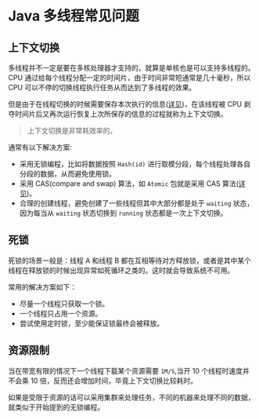 # Java 多线程常见问题

## 上下文切换
多线程并不一定是要在多核处理器才支持的，就算是单核也是可以支持多线程的。
CPU 通过给每个线程分配一定的时间片，由于时间非常短通常是几十毫秒，所以 CPU 可以不停的切换线程执行任务从而达到了多线程的效果。

但是由于在线程切换的时候需要保存本次执行的信息([详见](https://github.com/crossoverJie/Java-Interview/blob/master/MD/MemoryAllocation.md#%E7%A8%8B%E5%BA%8F%E8%AE%A1%E6%95%B0%E5%99%A8))，在该线程被 CPU 剥夺时间片后又再次运行恢复上次所保存的信息的过程就称为上下文切换。

> 上下文切换是非常耗效率的。

通常有以下解决方案:
- 采用无锁编程，比如将数据按照 `Hash(id)` 进行取模分段，每个线程处理各自分段的数据，从而避免使用锁。
- 采用 CAS(compare and swap) 算法，如 `Atomic` 包就是采用 CAS 算法([详见](https://github.com/crossoverJie/JCSprout/blob/master/MD/Threadcore.md#%E5%8E%9F%E5%AD%90%E6%80%A7))。
- 合理的创建线程，避免创建了一些线程但其中大部分都是处于 `waiting` 状态，因为每当从 `waiting` 状态切换到 `running` 状态都是一次上下文切换。

## 死锁

死锁的场景一般是：线程 A 和线程 B 都在互相等待对方释放锁，或者是其中某个线程在释放锁的时候出现异常如死循环之类的。这时就会导致系统不可用。

常用的解决方案如下：

- 尽量一个线程只获取一个锁。
- 一个线程只占用一个资源。
- 尝试使用定时锁，至少能保证锁最终会被释放。

## 资源限制


当在带宽有限的情况下一个线程下载某个资源需要 `1M/S`,当开 10 个线程时速度并不会乘 10 倍，反而还会增加时间，毕竟上下文切换比较耗时。

如果是受限于资源的话可以采用集群来处理任务，不同的机器来处理不同的数据，就类似于开始提到的无锁编程。
